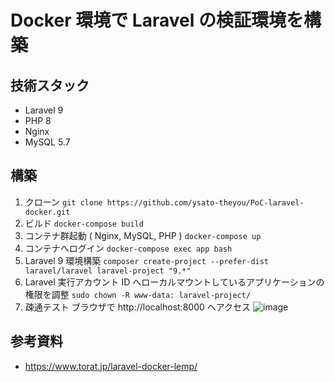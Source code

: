 # Docker 環境で Laravel の検証環境を構築

## 技術スタック

* Laravel 9
* PHP 8
* Nginx
* MySQL 5.7

## 構築

1. クローン
    `git clone https://github.com/ysato-theyou/PoC-laravel-docker.git`
2. ビルド
    `docker-compose build`
3. コンテナ群起動 ( Nginx, MySQL, PHP )
    `docker-compose up`
4. コンテナへログイン
   `docker-compose exec app bash`
5. Laravel 9 環境構築
    `composer create-project --prefer-dist laravel/laravel laravel-project "9.*"`
6. Laravel 実行アカウント ID へローカルマウントしているアプリケーションの権限を調整
   `sudo chown -R www-data: laravel-project/`
7. 疎通テスト
    ブラウザで http://localhost:8000 へアクセス
    ![image](https://user-images.githubusercontent.com/108514223/209458663-b29aabd4-e209-43d0-a0a9-4d9746165e91.png)

## 参考資料
* https://www.torat.jp/laravel-docker-lemp/
 
